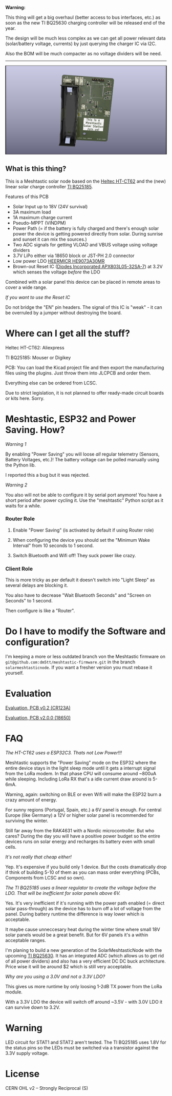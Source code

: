 **Warning:** 

This thing will get a big overhaul (better access to bus interfaces, etc.) as soon as the new TI BQ25630 charging controller will be released end of the year.  

The design will be much less complex  as we can get all power relevant data (solar/battery voltage, currents) by just querying the charger IC via I2C. 

Also the BOM will be much compacter as no voltage dividers will be need.

---


![MeshtasticRouterNode](pictures/MeshtasticNode_BQ25185.jpg)

## What is this thing?

This is a Meshtastic solar node based on the [Heltec HT-CT62](https://resource.heltec.cn/download/HT-CT62/HT-CT62(Rev1.1).pdf) and the (new) linear solar charge controller [TI BQ25185](https://www.ti.com/lit/ds/symlink/bq25185.pdf).

Features of this PCB

 - Solar Input up to 18V (24V survival)
 - 3A maximum load
 - 1A maximum charge current
 - Pseudo-MPPT (VINDPM)
 - Power Path (= if the battery is fully charged and there's enough solar power the device is getting powered directly from solar. During sunrise and sunset it can mix the sources.)
 - Two ADC signals for getting VLOAD and  VBUS voltage using voltage dividers
 - 3.7V LiPo either via 18650 block or JST-PH 2.0 connector
 - Low power LDO [HEERMICR HE9073A30MR](https://www.lcsc.com/datasheet/lcsc_datasheet_2304140030_HEERMICR-HE9073A30MR_C723792.pdf)
 - Brown-out Reset IC ([Diodes Incorporated APX803L05-32SA-7](https://wmsc.lcsc.com/wmsc/upload/file/pdf/v2/lcsc/2304140030_Diodes-Incorporated-APX803L05-32SA-7_C2067928.pdf)) at 3.2V which senses the voltage *before* the LDO 

Combined with a solar panel this device can be placed in remote areas to cover a wide range.

*If you want to use the Reset IC*

Do not bridge the "EN" pin headers. The signal of this IC is "weak" -  it can be overruled by a jumper without destroying the board.


# Where can I get all the stuff?

Heltec HT-CT62: Aliexpress

TI BQ25185: Mouser or Digikey

PCB: You can load the Kicad project file and then export the manufacturing files using the plugins. Just throw them into JLCPCB and order them.

Everything else can be ordered from LCSC.

Due to strict legislation, it is not planned to offer ready-made circuit boards or kits here. Sorry.

# Meshtastic, ESP32 and Power Saving. How?

*Warning 1* 

By enabling "Power Saving" you will loose *all* regular telemetry (Sensors, Battery Voltages, etc.)! The battery voltage can be polled manually using the Python lib.

I reported this a bug but it was rejected.

*Warning 2* 

You also will not be able to configure it by serial port anymore! You have a short period after power cycling it. Use the "meshtastic" Python script as it waits for a while.

### Router Role

1. Enable "Power Saving" (is activated by default if using Router role)

2. When configuring the device you should set the "Minimum Wake Interval" from 10 seconds to 1 second.

3. Switch Bluetooth and Wifi off! They suck power like crazy.

### Client Role

This is more tricky as per default it doesn't switch into "Light Sleep" as several delays are blocking it.

You also have to decrease "Wait Bluetooth Seconds" and "Screen on Seconds" to 1 second.

Then configure is like a "Router".

# Do I have to modify the Software and configuration?

I'm keeping a more or less outdated branch von the Meshtastic firmware on `git@github.com:dm5tt/meshtastic-firmware.git` in the branch `solarmeshtasticnode`. If you want a fresher version you must rebase it yourself.

# Evaluation

[Evaluation, PCB v0.2 (CR123A)](./EVALUATION-v02.md)

[Evaluation, PCB v2.0.0 (18650)](./EVALUATION-v200.md)

# FAQ

*The HT-CT62 uses a ESP32C3. Thats not Low Power!!!*

Meshtastic  supports the "Power Saving" mode on the ESP32 where the entire   device stays  in the light sleep mode until it gets a interrupt signal from the LoRa modem. In that phase CPU will consume around ~800uA while sleeping. Including LoRa RX that's a idle current draw around is 5-6mA.

Warning, again: switching on BLE or even Wifi will make the ESP32 burn a crazy amount of energy. 

For sunny regions (Portugal, Spain, etc.) a 6V panel is enough. For central Europe (like Germany) a 12V or higher solar panel is recommended for surviving the winter.

Still far away from the RAK4631 with a Nordic microcontroller. But who cares? During the day you will have a positive power budget so the entire devices runs on solar energy and recharges its battery even with small cells.

*It's not really that cheap either!*

Yep. It's expensive if you build only 1 device. But the costs dramatically drop if think of building 5-10 of them as you can mass order everything (PCBs, Components from LCSC and so own).

*The TI BQ25185 uses a linear regulator to create the voltage before the LDO. That will be inefficient for solar panels above 6V.*

Yes. It's very inefficient if it's running with the power path enabled (= direct solar pass-through) as the device has to burn off a lot of voltage from the panel. During battery runtime the difference is way lower which is acceptable.

It maybe cause unneccesary heat during the winter time where small 18V solar panels would be a great benefit. But for 6V panels it's a within acceptable ranges.

I'm planing to build a new generation of the SolarMeshtasticNode with the upcoming [TI BQ25630](https://www.ti.com/lit/ds/symlink/bq25630.pdf?ts=1755932677893). It has an integrated ADC (which allows us to get rid of all power dividers) and also has a  very efficient DC DC buck architecture. Price wise it will be around $2 which is still very acceptable.

*Why are you using a 3.0V and not a 3.3V LDO?*

This gives us more runtime by only loosing 1-2dB TX power from the LoRa module.  

With a 3.3V LDO the device will switch off around ~3.5V - with 3.0V LDO it can survive down to 3.2V.

# Warning

LED circuit for STAT1 and STAT2 aren't tested. The TI BQ25185 uses 1.8V for the status pins so the LEDs must be switched via a transistor against the 3.3V supply voltage.

# License

CERN OHL v2 – Strongly Reciprocal (S)
